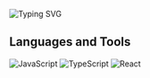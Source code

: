 ![Typing SVG](https://readme-typing-svg.herokuapp.com?font=ubuntu&color=57F9D1&size=23&center=true&vCenter=true&lines=Hello+World!;I'm+C#+and+JavaScript+developer;Welcome+to+my+profile!)
## Languages and Tools

![JavaScript](https://img.shields.io/badge/javascript-090909.svg?style=for-the-badge&logo=javascript&logoColor=white)
![TypeScript](https://img.shields.io/badge/typescript-090909.svg?style=for-the-badge&logo=typescript&logoColor=white)
![React](https://img.shields.io/badge/react-090909.svg?style=for-the-badge&logo=react&logoColor=white)



